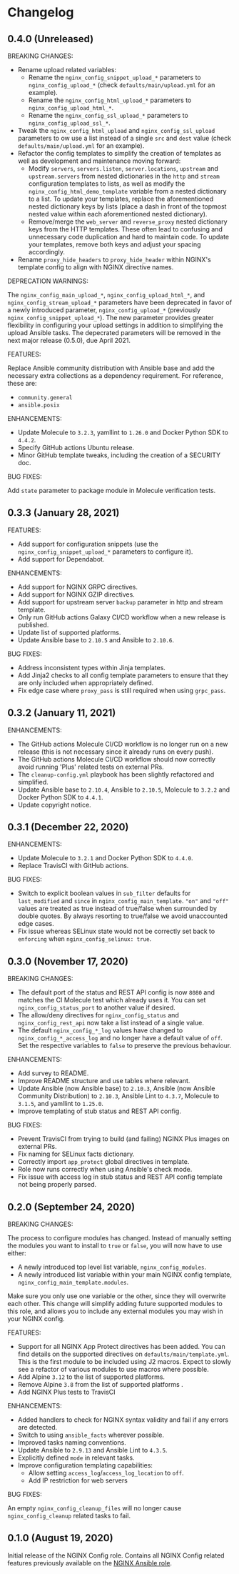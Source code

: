 # Changelog

## 0.4.0 (Unreleased)

BREAKING CHANGES:

*   Rename upload related variables:
    *   Rename the `nginx_config_snippet_upload_*` parameters to `nginx_config_upload_*` (check `defaults/main/upload.yml` for an example).
    *   Rename the `nginx_config_html_upload_*` parameters to `nginx_config_upload_html_*`.
    *   Rename the `nginx_config_ssl_upload_*` parameters to `nginx_config_upload_ssl_*`.
*   Tweak the `nginx_config_html_upload` and `nginx_config_ssl_upload` parameters to ow use a list instead of a single `src` and `dest` value (check `defaults/main/upload.yml` for an example).
*   Refactor the config templates to simplify the creation of templates as well as development and maintenance moving forward:
    *   Modify `servers`, `servers.listen`, `server.locations`, `upstream` and `upstream.servers` from nested dictionaries in the `http` and `stream` configuration templates to lists, as well as modify the `nginx_config_html_demo_template` variable from a nested dictionary to a list. To update your templates, replace the aforementioned nested dictionary keys by lists (place a dash in front of the topmost nested value within each aforementioned nested dictionary).
    *   Remove/merge the `web_server` and `reverse_proxy` nested dictionary keys from the HTTP templates. These often lead to confusing and unnecessary code duplication and hard to maintain code. To update your templates, remove both keys and adjust your spacing accordingly.
*   Rename `proxy_hide_headers` to `proxy_hide_header` within NGINX's template config to align with NGINX directive names.

DEPRECATION WARNINGS:

The `nginx_config_main_upload_*`, `nginx_config_upload_html_*`, and `nginx_config_stream_upload_*` parameters have been deprecated in favor of a newly introduced parameter, `nginx_config_upload_*` (previously `nginx_config_snippet_upload_*`). The new parameter provides greater flexibility in configuring your upload settings in addition to simplifying the upload Ansible tasks. The depecrated parameters will be removed in the next major release (0.5.0), due April 2021.

FEATURES:

Replace Ansible community distribution with Ansible base and add the necessary extra collections as a dependency requirement. For reference, these are:
*   `community.general`
*   `ansible.posix`

ENHANCEMENTS:

*   Update Molecule to `3.2.3`, yamllint to `1.26.0` and Docker Python SDK to `4.4.2`.
*   Specify GitHub actions Ubuntu release.
*   Minor GitHub template tweaks, including the creation of a SECURITY doc.

BUG FIXES:

Add `state` parameter to package module in Molecule verification tests.

## 0.3.3 (January 28, 2021)

FEATURES:

*   Add support for configuration snippets (use the `nginx_config_snippet_upload_*` parameters to configure it).
*   Add support for Dependabot.

ENHANCEMENTS:

*   Add support for NGINX GRPC directives.
*   Add support for NGINX GZIP directives.
*   Add support for upstream server `backup` parameter in http and stream template.
*   Only run GitHub actions Galaxy CI/CD workflow when a new release is published.
*   Update list of supported platforms.
*   Update Ansible base to `2.10.5` and Ansible to `2.10.6`.

BUG FIXES:

*   Address inconsistent types within Jinja templates.
*   Add Jinja2 checks to all config template parameters to ensure that they are only included when appropriately defined.
*   Fix edge case where `proxy_pass` is still required when using `grpc_pass`.

## 0.3.2 (January 11, 2021)

ENHANCEMENTS:

*   The GitHub actions Molecule CI/CD workflow is no longer run on a new release (this is not necessary since it already runs on every push).
*   The GitHub actions Molecule CI/CD workflow should now correctly avoid running 'Plus' related tests on external PRs.
*   The `cleanup-config.yml` playbook has been slightly refactored and simplified.
*   Update Ansible base to `2.10.4`, Ansible to `2.10.5`, Molecule to `3.2.2` and Docker Python SDK to `4.4.1`.
*   Update copyright notice.

## 0.3.1 (December 22, 2020)

ENHANCEMENTS:

*   Update Molecule to `3.2.1` and Docker Python SDK to `4.4.0`.
*   Replace TravisCI with GitHub actions.

BUG FIXES:

*   Switch to explicit boolean values in `sub_filter` defaults for `last_modified` and `since` in `nginx_config_main_template`. `"on"` and `"off"` values are treated as true instead of true/false when surrounded by double quotes. By always resorting to true/false we avoid unaccounted edge cases.
*   Fix issue whereas SELinux state would not be correctly set back to `enforcing` when `nginx_config_selinux: true`.

## 0.3.0 (November 17, 2020)

BREAKING CHANGES:

*   The default port of the status and REST API config is now `8080` and matches the CI Molecule test which already uses it. You can set `nginx_config_status_port` to another value if desired.
*   The allow/deny directives for `nginx_config_status` and `nginx_config_rest_api` now take a list instead of a single value.
*   The default `nginx_config_*_log` values have changed to `nginx_config_*_access_log` and no longer have a default value of `off`. Set the respective variables to `false` to preserve the previous behaviour.

ENHANCEMENTS:

*   Add survey to README.
*   Improve README structure and use tables where relevant.
*   Update Ansible (now Ansible base) to `2.10.3`, Ansible (now Ansible Community Distribution) to `2.10.3`, Ansible Lint to `4.3.7`, Molecule to `3.1.5`, and yamllint to `1.25.0`.
*   Improve templating of stub status and REST API config.

BUG FIXES:

*   Prevent TravisCI from trying to build (and failing) NGINX Plus images on external PRs.
*   Fix naming for SELinux facts dictionary.
*   Correctly import `app_protect` global directives in template.
*   Role now runs correctly when using Ansible's check mode.
*   Fix issue with access log in stub status and REST API config template not being properly parsed.

## 0.2.0 (September 24, 2020)

BREAKING CHANGES:

The process to configure modules has changed. Instead of manually setting the modules you want to install to `true` or `false`, you will now have to use either:
*   A newly introduced top level list variable, `nginx_config_modules`.
*   A newly introduced list variable within your main NGINX config template, `nginx_config_main_template.modules`.

Make sure you only use one variable or the other, since they will overwrite each other. This change will simplify adding future supported modules to this role, and allows you to include any external modules you may wish in your NGINX config.

FEATURES:

*   Support for all NGINX App Protect directives has been added. You can find details on the supported directives on `defaults/main/template.yml`. This is the first module to be included using J2 macros. Expect to slowly see a refactor of various modules to use macros where possible.
*   Add Alpine `3.12` to the list of supported platforms.
*   Remove Alpine `3.8` from the list of supported platforms .
*   Add NGINX Plus tests to TravisCI

ENHANCEMENTS:

*   Added handlers to check for NGINX syntax validity and fail if any errors are detected.
*   Switch to using `ansible_facts` wherever possible.
*   Improved tasks naming conventions.
*   Update Ansible to `2.9.13` and Ansible Lint to `4.3.5`.
*   Explicitly defined `mode` in relevant tasks.
*   Improve configuration templating capabilities:
    *   Allow setting `access_log`/`access_log_location` to `off`.
    *   Add IP restriction for web servers

BUG FIXES:

An empty `nginx_config_cleanup_files` will no longer cause `nginx_config_cleanup` related tasks to fail.

## 0.1.0 (August 19, 2020)

Initial release of the NGINX Config role. Contains all NGINX Config related features previously available on the [NGINX Ansible role](https://github.com/nginxinc/ansible-role-nginx).
